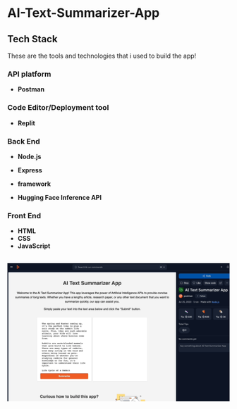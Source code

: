 # AI-Text-Summarizer-App
## Tech Stack

These are the tools and technologies that i used to build the app!

### API platform

* **Postman** 

### Code Editor/Deployment tool

* **Replit** 

### Back End

* **Node.js** 
* **Express**
* **framework**

* **Hugging Face Inference API** 

### Front End

* **HTML**
* **CSS**
* **JavaScript**

<br><img align="left" alt="coding" width="600" src="outcome.gif">
